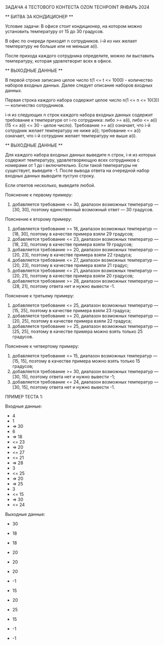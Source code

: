 ЗАДАЧА 4 ТЕСТОВОГО КОНТЕСТА OZON TECHPOINT ЯНВАРЬ 2024

** БИТВА ЗА КОНДИЦИОНЕР **

Условие задачи:
В офисе стоит кондиционер, на котором можно установить температуру от 15 до 30 градусов.

В офис по очереди приходят n сотрудников. i-й из них желает температуру не больше или не меньше a(i).

После прихода каждого сотрудника определите, можно ли выставить температуру, которая удовлетворит всех в офисе.


** ВЫХОДНЫЕ ДАННЫЕ **

В первой строке записано целое число t(1 <= t <= 1000) - количество наборов входных данных.
Далее следует описание наборов входных данных.

Первая строка каждого набора содержит целое число n(1 <= n <= 10(3)) — количество сотрудников.

i-я из следующих n строк каждого набора входных данных содержит требование к температуре от i-го сотрудника: либо >= a(i), либо <= a(i) (15 <= a(i) <= 30 - целое число). Требование >= a(i) означает, что i-й сотрудник желает температуру не ниже a(i);
требование <= a(i) означает, что i-й сотрудник желает температуру не выше a(i).


** ВЫХОДНЫЕ ДАННЫЕ **

Для каждого набора входных данных выведите n строк, i-я из которых содержит температуру, удовлетворяющую всех сотрудников с номерами от 1 до i включительно. Если такой температуры не существует, выведите -1.
После вывода ответа на очередной набор входных данных выводите пустую строку.

Если ответов несколько, выведите любой.

Пояснение к первому примеру:
1. добавляется требование <= 30, диапазон возможных температур — [30, 30], поэтому единственный возможный ответ — 30 градусов.

Пояснение к второму примеру:
1. добавляется требование >= 18, диапазон возможных температур — [18, 30], поэтому в качестве примера взяли 29 градусов;
2. добавляется требование <= 23, диапазон возможных температур — [18, 23], поэтому в качестве примера взяли 19 градусов;
3. добавляется требование >= 20, диапазон возможных температур — [20, 23], поэтому в качестве примера взяли 22 градуса;
4. добавляется требование <= 27, диапазон возможных температур — [20, 23], поэтому в качестве примера взяли 21 градус;
5. добавляется требование <= 21, диапазон возможных температур —[20, 21], поэтому в качестве примера взяли 20 градусов;
6. добавляется требование >= 28, диапазон возможных температур — [28, 21], поэтому ответа нет и нужно вывести -1.

Пояснение к третьему примеру:
1. добавляется требование <= 25, диапазон возможных температур — [15, 25], поэтому в качестве примера взяли 23 градуса;
2. добавляется требование >= 20, диапазон возможных температур — [20, 25], поэтому в качестве примера взяли 22 градуса;
3. добавляется требование >= 25, диапазон возможных температур — [25, 25], поэтому в качестве примера можно взять только 25 градусов.

Пояснение к четвертому примеру:
1. добавляется требование <= 15, диапазон возможных температур — [15, 15], поэтому в качестве примера можно взять только 15 градусов;
2. добавляется требование >= 30, диапазон возможных температур — [30, 15], поэтому ответа нет и нужно вывести -1;
3. добавляется требование <= 24, диапазон возможных температур — [30, 15], поэтому ответа нет и нужно вывести -1.


ПРИМЕР ТЕСТА 1:

Входные данные:
* 4
* 1
* => 30
* 6
* => 18
* <= 23
* => 20
* <= 27
* <= 21
* => 28
* 3
* <= 25
* => 20
* => 25
* 3
* <= 15
* => 30
* <= 24

Выходные данные:
* 30

* 18
* 18
* 20
* 20
* 20
* -1

* 15
* 20
* 25

* 15
* -1
* -1
